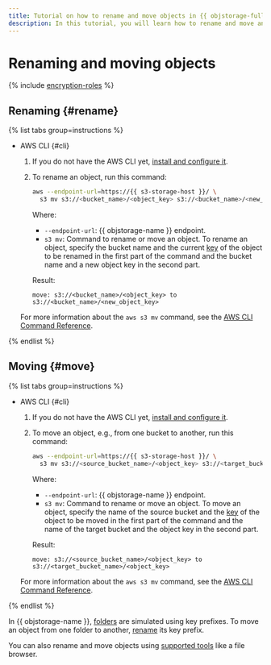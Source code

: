 ```yaml
---
title: Tutorial on how to rename and move objects in {{ objstorage-full-name }}
description: In this tutorial, you will learn how to rename and move an object in {{ objstorage-full-name }}.
---
```


# Renaming and moving objects


{% include [encryption-roles](../../../_includes/storage/encryption-roles.md) %}


## Renaming {#rename}

{% list tabs group=instructions %}

- AWS CLI {#cli}

  1. If you do not have the AWS CLI yet, [install and configure it](../../tools/aws-cli.md).
  1. To rename an object, run this command:

      ```bash
      aws --endpoint-url=https://{{ s3-storage-host }}/ \
        s3 mv s3://<bucket_name>/<object_key> s3://<bucket_name>/<new_object_key>
      ```

      Where:

      * `--endpoint-url`: {{ objstorage-name }} endpoint.
      * `s3 mv`: Command to rename or move an object. To rename an object, specify the bucket name and the current [key](../../concepts/object.md#key) of the object to be renamed in the first part of the command and the bucket name and a new object key in the second part.

      Result:

      ```text
      move: s3://<bucket_name>/<object_key> to s3://<bucket_name>/<new_object_key>
      ```

  For more information about the `aws s3 mv` command, see the [AWS CLI Command Reference](https://awscli.amazonaws.com/v2/documentation/api/latest/reference/s3/mv.html).

{% endlist %}

## Moving {#move}

{% list tabs group=instructions %}

- AWS CLI {#cli}

  1. If you do not have the AWS CLI yet, [install and configure it](../../tools/aws-cli.md).
  1. To move an object, e.g., from one bucket to another, run this command:

      ```bash
      aws --endpoint-url=https://{{ s3-storage-host }}/ \
        s3 mv s3://<source_bucket_name>/<object_key> s3://<target_bucket_name>/<object_key>
      ```

      Where:

      * `--endpoint-url`: {{ objstorage-name }} endpoint.
      * `s3 mv`: Command to rename or move an object. To move an object, specify the name of the source bucket and the [key](../../concepts/object.md#key) of the object to be moved in the first part of the command and the name of the target bucket and the object key in the second part.

      Result:

      ```text
      move: s3://<source_bucket_name>/<object_key> to s3://<target_bucket_name>/<object_key>
      ```

  For more information about the `aws s3 mv` command, see the [AWS CLI Command Reference](https://awscli.amazonaws.com/v2/documentation/api/latest/reference/s3/mv.html).

{% endlist %}

In {{ objstorage-name }}, [folders](../../concepts/object.md#folder) are simulated using key prefixes. To move an object from one folder to another, [rename](#rename) its key prefix.

You can also rename and move objects using [supported tools](../../../storage/tools/index.md) like a file browser.

